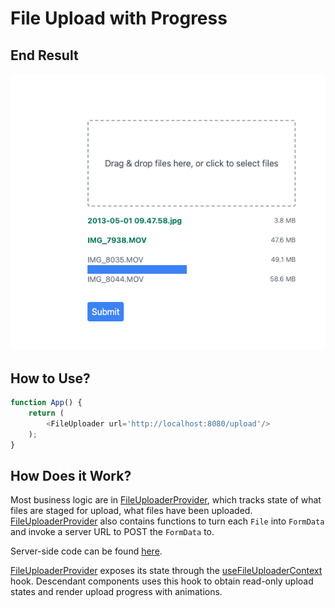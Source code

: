 # File Upload with Progress

## End Result

![img.png](img.png)

## How to Use?

```js
function App() {
    return (
        <FileUploader url='http://localhost:8080/upload'/>
    );
}
```

## How Does it Work?

Most business logic are in [FileUploaderProvider](src%2FFileUploader%2FFileUploaderProvider.js), which tracks
state of what files are staged for upload, what files have been uploaded. [FileUploaderProvider](src%2FFileUploader%2FFileUploaderProvider.js) also
contains functions to turn each `File` into `FormData` and invoke a server URL to POST the `FormData` to.

Server-side code can be found [here](https://github.com/erfangc/upload-with-progress-server).

[FileUploaderProvider](src%2FFileUploader%2FFileUploaderProvider.js) exposes its state through the [useFileUploaderContext](src%2FFileUploader%2Fhooks%2FuseFileUploaderContext.js)
hook. Descendant components uses this hook to obtain read-only upload states and render upload progress with animations.